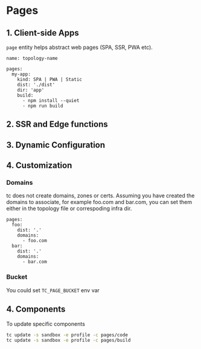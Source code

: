 # Pages

<!-- toc -->

## 1. Client-side Apps

`page` entity helps abstract web pages (SPA, SSR, PWA etc).

```
name: topology-name

pages:
  my-app:
    kind: SPA | PWA | Static
    dist: './dist'
    dir: 'app'
    build:
      - npm install --quiet
      - npm run build
```


## 2. SSR and Edge functions


## 3. Dynamic Configuration


## 4. Customization


### Domains


tc does not create domains, zones or certs. Assuming you have created the domains to associate, for example foo.com and bar.com, you can set them either in the topology file or correspoding infra dir.

```
pages:
  foo:
    dist: '.'
    domains:
      - foo.com
  bar:
    dist: '.'
    domains:
      - bar.com
```

### Bucket

You could set `TC_PAGE_BUCKET` env var




## 4. Components


To update specific components

```sh
tc update -s sandbox -e profile -c pages/code
tc update -s sandbox -e profile -c pages/build
```
